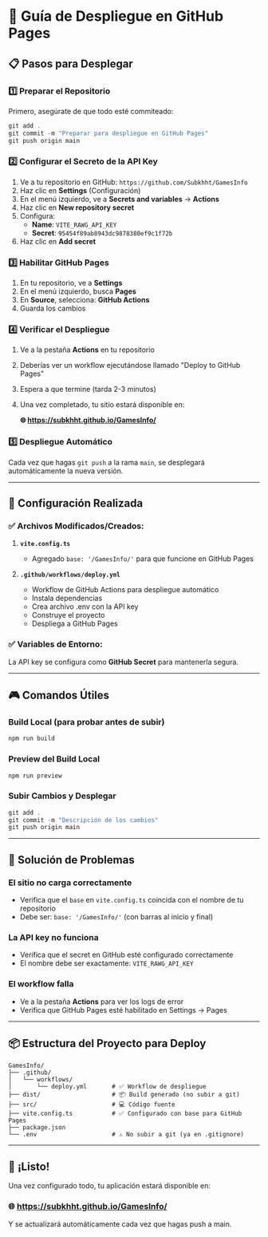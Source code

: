 # 🚀 Guía de Despliegue en GitHub Pages

## 📋 Pasos para Desplegar

### 1️⃣ Preparar el Repositorio

Primero, asegúrate de que todo esté commiteado:

```powershell
git add .
git commit -m "Preparar para despliegue en GitHub Pages"
git push origin main
```

### 2️⃣ Configurar el Secreto de la API Key

1. Ve a tu repositorio en GitHub: `https://github.com/Subkhht/GamesInfo`
2. Haz clic en **Settings** (Configuración)
3. En el menú izquierdo, ve a **Secrets and variables** → **Actions**
4. Haz clic en **New repository secret**
5. Configura:
   - **Name**: `VITE_RAWG_API_KEY`
   - **Secret**: `95454f89ab8943dc9878380ef9c1f72b`
6. Haz clic en **Add secret**

### 3️⃣ Habilitar GitHub Pages

1. En tu repositorio, ve a **Settings**
2. En el menú izquierdo, busca **Pages**
3. En **Source**, selecciona: **GitHub Actions**
4. Guarda los cambios

### 4️⃣ Verificar el Despliegue

1. Ve a la pestaña **Actions** en tu repositorio
2. Deberías ver un workflow ejecutándose llamado "Deploy to GitHub Pages"
3. Espera a que termine (tarda 2-3 minutos)
4. Una vez completado, tu sitio estará disponible en:
   
   **🌐 https://subkhht.github.io/GamesInfo/**

### 5️⃣ Despliegue Automático

Cada vez que hagas `git push` a la rama `main`, se desplegará automáticamente la nueva versión.

---

## 🔧 Configuración Realizada

### ✅ Archivos Modificados/Creados:

1. **`vite.config.ts`**
   - Agregado `base: '/GamesInfo/'` para que funcione en GitHub Pages

2. **`.github/workflows/deploy.yml`**
   - Workflow de GitHub Actions para despliegue automático
   - Instala dependencias
   - Crea archivo .env con la API key
   - Construye el proyecto
   - Despliega a GitHub Pages

### ✅ Variables de Entorno:

La API key se configura como **GitHub Secret** para mantenerla segura.

---

## 🎮 Comandos Útiles

### Build Local (para probar antes de subir)
```powershell
npm run build
```

### Preview del Build Local
```powershell
npm run preview
```

### Subir Cambios y Desplegar
```powershell
git add .
git commit -m "Descripción de los cambios"
git push origin main
```

---

## 🐛 Solución de Problemas

### El sitio no carga correctamente
- Verifica que el `base` en `vite.config.ts` coincida con el nombre de tu repositorio
- Debe ser: `base: '/GamesInfo/'` (con barras al inicio y final)

### La API key no funciona
- Verifica que el secret en GitHub esté configurado correctamente
- El nombre debe ser exactamente: `VITE_RAWG_API_KEY`

### El workflow falla
- Ve a la pestaña **Actions** para ver los logs de error
- Verifica que GitHub Pages esté habilitado en Settings → Pages

---

## 📦 Estructura del Proyecto para Deploy

```
GamesInfo/
├── .github/
│   └── workflows/
│       └── deploy.yml       # ✅ Workflow de despliegue
├── dist/                    # 📦 Build generado (no subir a git)
├── src/                     # 💻 Código fuente
├── vite.config.ts           # ✅ Configurado con base para GitHub Pages
├── package.json
└── .env                     # ⚠️ No subir a git (ya en .gitignore)
```

---

## 🎉 ¡Listo!

Una vez configurado todo, tu aplicación estará disponible en:

### 🌐 https://subkhht.github.io/GamesInfo/

Y se actualizará automáticamente cada vez que hagas push a main.
